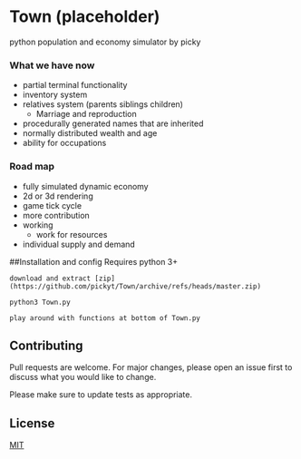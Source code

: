 # Town (placeholder)

python population and economy simulator by picky

### What we have now
- partial terminal functionality
- inventory system
- relatives system (parents siblings children)
  - Marriage and reproduction
- procedurally generated names that are inherited
- normally distributed wealth and age
- ability for occupations
### Road map

- fully simulated dynamic economy
- 2d or 3d rendering
- game tick cycle
- more contribution
- working
  - work for resources
- individual supply and demand

##Installation and config
Requires python 3+
```
download and extract [zip](https://github.com/pickyt/Town/archive/refs/heads/master.zip)

python3 Town.py

play around with functions at bottom of Town.py
```

## Contributing
Pull requests are welcome. For major changes, please open an issue first to discuss what you would like to change.

Please make sure to update tests as appropriate.

## License
[MIT](https://choosealicense.com/licenses/mit/)
